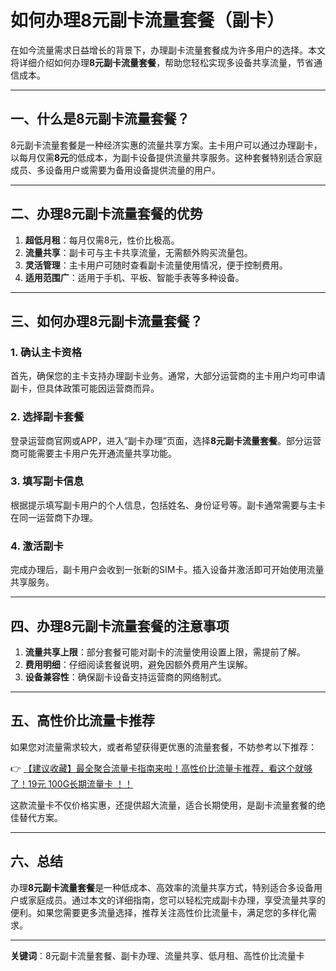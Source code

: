 # 如何办理8元副卡流量套餐（副卡）

在如今流量需求日益增长的背景下，办理副卡流量套餐成为许多用户的选择。本文将详细介绍如何办理**8元副卡流量套餐**，帮助您轻松实现多设备共享流量，节省通信成本。

---

## 一、什么是8元副卡流量套餐？

8元副卡流量套餐是一种经济实惠的流量共享方案。主卡用户可以通过办理副卡，以每月仅需**8元**的低成本，为副卡设备提供流量共享服务。这种套餐特别适合家庭成员、多设备用户或需要为备用设备提供流量的用户。

---

## 二、办理8元副卡流量套餐的优势

1. **超低月租**：每月仅需8元，性价比极高。  
2. **流量共享**：副卡可与主卡共享流量，无需额外购买流量包。  
3. **灵活管理**：主卡用户可随时查看副卡流量使用情况，便于控制费用。  
4. **适用范围广**：适用于手机、平板、智能手表等多种设备。

---

## 三、如何办理8元副卡流量套餐？

### 1. 确认主卡资格  
首先，确保您的主卡支持办理副卡业务。通常，大部分运营商的主卡用户均可申请副卡，但具体政策可能因运营商而异。

### 2. 选择副卡套餐  
登录运营商官网或APP，进入“副卡办理”页面，选择**8元副卡流量套餐**。部分运营商可能需要主卡用户先开通流量共享功能。

### 3. 填写副卡信息  
根据提示填写副卡用户的个人信息，包括姓名、身份证号等。副卡通常需要与主卡在同一运营商下办理。

### 4. 激活副卡  
完成办理后，副卡用户会收到一张新的SIM卡。插入设备并激活即可开始使用流量共享服务。

---

## 四、办理8元副卡流量套餐的注意事项

1. **流量共享上限**：部分套餐可能对副卡的流量使用设置上限，需提前了解。  
2. **费用明细**：仔细阅读套餐说明，避免因额外费用产生误解。  
3. **设备兼容性**：确保副卡设备支持运营商的网络制式。

---

## 五、高性价比流量卡推荐

如果您对流量需求较大，或者希望获得更优惠的流量套餐，不妨参考以下推荐：

👉 [【建议收藏】最全聚合流量卡指南来啦！高性价比流量卡推荐，看这个就够了！19元 100G长期流量卡 ！！](https://bit.ly/Liuliangka)

这款流量卡不仅价格实惠，还提供超大流量，适合长期使用，是副卡流量套餐的绝佳替代方案。

---

## 六、总结

办理**8元副卡流量套餐**是一种低成本、高效率的流量共享方式，特别适合多设备用户或家庭成员。通过本文的详细指南，您可以轻松完成副卡办理，享受流量共享的便利。如果您需要更多流量选择，推荐关注高性价比流量卡，满足您的多样化需求。

---

**关键词**：8元副卡流量套餐、副卡办理、流量共享、低月租、高性价比流量卡
